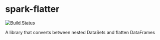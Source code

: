 # spark-flatter
[![Build Status](https://travis-ci.org/ThoughtWorksInc/spark-flatter.svg?branch=master)](https://travis-ci.org/ThoughtWorksInc/spark-flatter)

A library that converts between nested DataSets and flatten DataFrames
